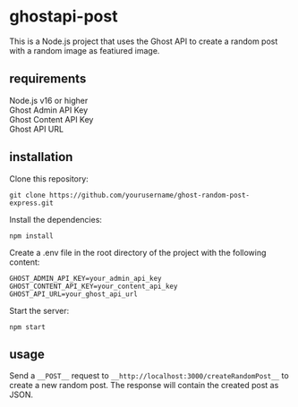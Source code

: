 # ghostapi-post
This is a Node.js project that uses the Ghost API to create a random post with a random image as featiured image.

## requirements

Node.js v16 or higher  
Ghost Admin API Key  
Ghost Content API Key  
Ghost API URL  

## installation  

Clone this repository:  
```
git clone https://github.com/yourusername/ghost-random-post-express.git
```  
Install the dependencies:  
```
npm install
```  
Create a .env file in the root directory of the project with the following content:  
```
GHOST_ADMIN_API_KEY=your_admin_api_key
GHOST_CONTENT_API_KEY=your_content_api_key
GHOST_API_URL=your_ghost_api_url
```  
Start the server:  
```
npm start
```  
## usage  
Send a `__POST__` request to `__http://localhost:3000/createRandomPost__` to create a new random post. The response will contain the created post as JSON.
